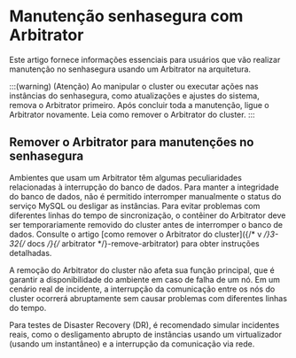 # Manutenção senhasegura com Arbitrator

Este artigo fornece informações essenciais para usuários que vão realizar manutenção no senhasegura usando um Arbitrator na arquitetura.

:::(warning) (Atenção)
Ao manipular o cluster ou executar ações nas instâncias do senhasegura, como atualizações e ajustes do sistema, remova o Arbitrator primeiro. Após concluir toda a manutenção, ligue o Arbitrator novamente.
Leia como remover o Arbitrator do cluster.
:::

## Remover o Arbitrator para manutenções no senhasegura

Ambientes que usam um Arbitrator têm algumas peculiaridades relacionadas à interrupção do banco de dados. Para manter a integridade do banco de dados, não é permitido interromper manualmente o status do serviço MySQL ou desligar as instâncias. Para evitar problemas com diferentes linhas do tempo de sincronização, o contêiner do Arbitrator deve ser temporariamente removido do cluster antes de interromper o banco de dados. 
Consulte o artigo [como remover o Arbitrator do cluster]({/* v */}3-32{/* docs */}{/* arbitrator */}-remove-arbitrator) para obter instruções detalhadas.

A remoção do Arbitrator do cluster não afeta sua função principal, que é garantir a disponibilidade do ambiente em caso de falha de um nó. Em um cenário real de incidente, a interrupção da comunicação entre os nós do cluster ocorrerá abruptamente sem causar problemas com diferentes linhas do tempo.

Para testes de Disaster Recovery (DR), é recomendado simular incidentes reais, como o desligamento abrupto de instâncias usando um virtualizador (usando um instantâneo) e a interrupção da comunicação via rede.